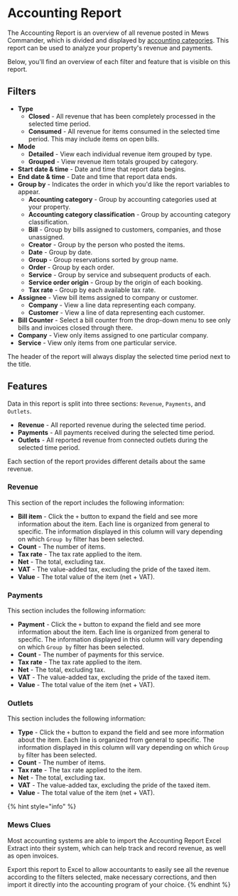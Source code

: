 # Accounting Report

The Accounting Report is an overview of all revenue posted in Mews Commander, which is divided and displayed by [accounting categories](https://mews-systems.gitbook.io/guide/commander/settings/finance-settings/accounting-categories). This report can be used to analyze your property's revenue and payments.

Below, you'll find an overview of each filter and feature that is visible on this report.

## Filters

* **Type**
  * **Closed** - All revenue that has been completely processed in the selected time period.
  * **Consumed** - All revenue for items consumed in the selected time period. This may include items on open bills.
* **Mode**
  * **Detailed** - View each individual revenue item grouped by type.
  * **Grouped** - View revenue item totals grouped by category.
* **Start date & time** - Date and time that report data begins.
* **End date & time** - Date and time that report data ends.
* **Group by** - Indicates the order in which you'd like the report variables to appear.
  * **Accounting category** - Group by accounting categories used at your property.
  * **Accounting category classification** - Group by accounting category classification. 
  * **Bill** - Group by bills assigned to customers, companies, and those unassigned.
  * **Creator** - Group by the person who posted the items.
  * **Date** - Group by date.
  * **Group** - Group reservations sorted by group name.
  * **Order** - Group by each order.
  * **Service** - Group by service and subsequent products of each.
  * **Service order origin** - Group by the origin of each booking.
  * **Tax rate** - Group by each available tax rate.
* **Assignee** - View bill items assigned to company or customer.
  * **Company** - View a line data representing each company.
  * **Customer** - View a line of data representing each customer.
* **Bill Counter** - Select a bill counter from the drop-down menu to see only bills and invoices closed through there.
* **Company** - View only items assigned to one particular company.
* **Service** - View only items from one particular service.

The header of the report will always display the selected time period next to the title.

## Features

Data in this report is split into three sections: `Revenue`, `Payments`, and `Outlets`.

* **Revenue** - All reported revenue during the selected time period.
* **Payments** - All payments received during the selected time period.
* **Outlets** - All reported revenue from connected outlets during the selected time period. 

Each section of the report provides different details about the same revenue. 

### Revenue

This section of the report includes the following information:

* **Bill item** - Click the `+` button to expand the field and see more information about the item. Each line is organized from general to specific. The information displayed in this column will vary depending on which `Group by` filter has been selected.
* **Count** - The number of items. 
* **Tax rate** - The tax rate applied to the item. 
* **Net** - The total, excluding tax.
* **VAT** - The value-added tax, excluding the pride of the taxed item. 
* **Value** - The total value of the item \(net + VAT\).

### Payments

This section includes the following information: 

* **Payment** - Click the `+` button to expand the field and see more information about the item. Each line is organized from general to specific. The information displayed in this column will vary depending on which `Group by` filter has been selected.
* **Count** - The number of payments for this service. 
* **Tax rate** - The tax rate applied to the item. 
* **Net** - The total, excluding tax.
* **VAT** - The value-added tax, excluding the pride of the taxed item. 
* **Value** - The total value of the item \(net + VAT\).

### Outlets

This section includes the following information:

* **Type** - Click the `+` button to expand the field and see more information about the item. Each line is organized from general to specific. The information displayed in this column will vary depending on which `Group by` filter has been selected.
* **Count** - The number of items. 
* **Tax rate** - The tax rate applied to the item. 
* **Net** - The total, excluding tax.
* **VAT** - The value-added tax, excluding the pride of the taxed item. 
* **Value** - The total value of the item \(net + VAT\).

{% hint style="info" %}
### Mews Clues

Most accounting systems are able to import the Accounting Report Excel Extract into their system, which can help track and record revenue, as well as open invoices.

Export this report to Excel to allow accountants to easily see all the revenue according to the filters selected, make necessary corrections, and then import it directly into the accounting program of your choice.
{% endhint %}

